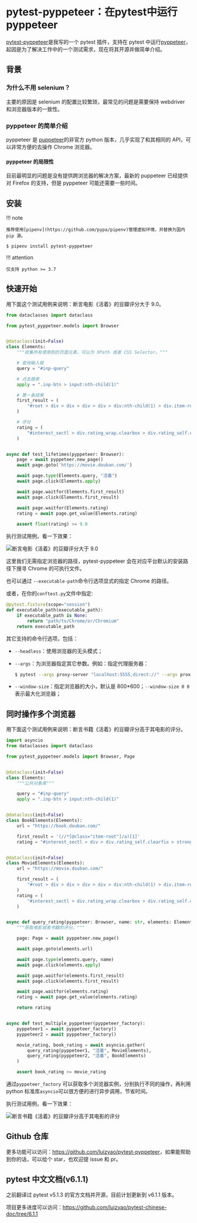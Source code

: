# pytest-pyppeteer：在pytest中运行pyppeteer

[pytest-pyppeteer](https://github.com/luizyao/pytest-pyppeteer)是我写的一个 pytest 插件，支持在 pytest 中运行[pyppeteer](https://github.com/pyppeteer/pyppeteer)，起因是为了解决工作中的一个测试需求，现在将其开源并做简单介绍。

## 背景

### 为什么不用 selenium？

主要的原因是 selenium 的配置比较繁琐，最常见的问题是需要保持 webdriver 和浏览器版本的一致性。

### pyppeteer 的简单介绍

pyppeteer 是 [puppeteer](https://github.com/puppeteer/puppeteer/)的非官方 python 版本，几乎实现了和其相同的 API，可以非常方便的去操作 Chrome 浏览器。

#### pyppeteer 的局限性

目前最明显的问题是没有提供跨浏览器的解决方案，最新的 puppeteer 已经提供对 Firefox 的支持，但是 pyppeteer 可能还需要一些时间。

## 安装

!!! note

	推荐使用[pipenv](https://github.com/pypa/pipenv)管理虚拟环境，并替换为国内 pip 源。

```bash
$ pipenv install pytest-pyppeteer
```

!!! attention

	仅支持 python >= 3.7

## 快速开始

用下面这个测试用例来说明：断言电影《活着》的豆瓣评分大于 9.0。

```python
from dataclasses import dataclass

from pytest_pyppeteer.models import Browser


@dataclass(init=False)
class Elements:
    """收集所有使用到的页面元素，可以为 XPath 或者 CSS Selector。"""

    # 查询输入框
    query = "#inp-query"

    # 点击搜索
    apply = ".inp-btn > input:nth-child(1)"

    # 第一条结果
    first_result = (
        "#root > div > div > div > div > div:nth-child(1) > div.item-root a.cover-link"
    )

    # 评分
    rating = (
        "#interest_sectl > div.rating_wrap.clearbox > div.rating_self.clearfix > strong"
    )


async def test_lifetimes(pyppeteer: Browser):
    page = await pyppeteer.new_page()
    await page.goto('https://movie.douban.com/')

    await page.type(Elements.query, "活着")
    await page.click(Elements.apply)

    await page.waitfor(Elements.first_result)
    await page.click(Elements.first_result)

    await page.waitfor(Elements.rating)
    rating = await page.get_value(Elements.rating)
    
    assert float(rating) >= 9.0
```

执行测试用例，看一下效果：

![断言电影《活着》的豆瓣评分大于 9.0](../img/pytest_pyppeteer_movie_lifetimes.gif)

这里我们无需指定浏览器的路径，pytest-pyppeteer 会在对应平台默认的安装路径下搜寻 Chrome 的可执行文件。

也可以通过 `--executable-path`命令行选项显式的指定 Chrome 的路径。

或者，在你的`conftest.py`文件中指定:

```python
@pytest.fixture(scope="session")
def executable_path(executable_path):
    if executable_path is None:
        return "path/to/Chrome/or/Chromium"
    return executable_path
```

其它支持的命令行选项，包括：

- `--headless`：使用浏览器的无头模式；

- `--args`：为浏览器指定其它参数。例如：指定代理服务器：

    ```bash
    $ pytest --args proxy-server "localhost:5555,direct://" --args proxy-bypass-list "192.0.0.1/8;10.0.0.1/8"
    ```

- `--window-size`：指定浏览器的大小，默认是 800*600；`--window-size 0 0`表示最大化浏览器；

## 同时操作多个浏览器

用下面这个测试用例来说明：断言书籍《活着》的豆瓣评分高于其电影的评分。

```python
import asyncio
from dataclasses import dataclass

from pytest_pyppeteer.models import Browser, Page


@dataclass(init=False)
class Elements:
    """公共对象库"""

    query = "#inp-query"
    apply = ".inp-btn > input:nth-child(1)"


@dataclass(init=False)
class BookElements(Elements):
    url = "https://book.douban.com/"

    first_result = '(//*[@class="item-root"]/a)[1]'
    rating = "#interest_sectl > div > div.rating_self.clearfix > strong"


@dataclass(init=False)
class MovieElements(Elements):
    url = "https://movie.douban.com/"

    first_result = (
        "#root > div > div > div > div > div:nth-child(1) > div.item-root a.cover-link"
    )
    rating = (
        "#interest_sectl > div.rating_wrap.clearbox > div.rating_self.clearfix > strong"
    )


async def query_rating(pyppeteer: Browser, name: str, elements: Elements):
    """获取电影或者书籍的评分。"""

    page: Page = await pyppeteer.new_page()

    await page.goto(elements.url)

    await page.type(elements.query, name)
    await page.click(elements.apply)

    await page.waitfor(elements.first_result)
    await page.click(elements.first_result)

    await page.waitfor(elements.rating)
    rating = await page.get_value(elements.rating)

    return rating


async def test_multiple_pyppeteer(pyppeteer_factory):
    pyppeteer1 = await pyppeteer_factory()
    pyppeteer2 = await pyppeteer_factory()

    movie_rating, book_rating = await asyncio.gather(
        query_rating(pyppeteer1, "活着", MovieElements),
        query_rating(pyppeteer2, "活着", BookElements)
    )

    assert book_rating >= movie_rating
```

通过`pyppeteer_factory` 可以获取多个浏览器实例，分别执行不同的操作，再利用 python 标准库`asyncio`可以很方便的进行异步调用，节省时间。

执行测试用例，看一下效果：

![断言书籍《活着》的豆瓣评分高于其电影的评分](../img/pytest_pyppeteer_book_movie_lifetimes.gif)

## Github 仓库

更多功能可以访问：<https://github.com/luizyao/pytest-pyppeteer>，如果能帮助到你的话，可以给个 star，也欢迎提 issue 和 pr。

## pytest 中文文档(v6.1.1)

之前翻译过 pytest v5.1.3 的官方文档并开源，目前计划更新到 v6.1.1 版本。

项目更多进度可以访问：<https://github.com/luizyao/pytest-chinese-doc/tree/6.1.1>
